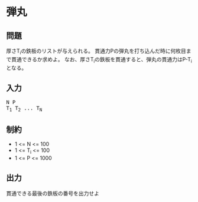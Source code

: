 # 弾丸

## 問題

厚さT<sub>i</sub>の鉄板のリストが与えられる。
貫通力Pの弾丸を打ち込んだ時に何枚目まで貫通できるか求めよ。
なお、厚さT<sub>i</sub>の鉄板を貫通すると、弾丸の貫通力はP-T<sub>i</sub>となる。

## 入力

<pre>
N P
T<sub>1</sub> T<sub>2</sub> ... T<sub>N</sub> 
</pre>

## 制約

* 1 <= N <= 100
* 1 <= T<sub>i</sub> <= 100
* 1 <= P <= 1000

## 出力

貫通できる最後の鉄板の番号を出力せよ

